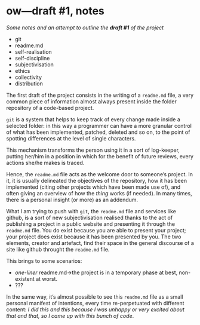# ow—draft #1, notes

*Some notes and an attempt to outline the **draft #1** of the project*

* git
* readme.md
* self-realisation
* self-discipline
* subjectivisation
* ethics
* collectivity
* distribution

The first draft of the project consists in the writing of a `readme.md` file, a very common piece of information almost always present inside the folder repository of a code-based project.

`git` is a system that helps to keep track of every change made inside a selected folder: in this way a programmer can have a more granular control of what has been implemented, patched, deleted and so on, to the point of spotting differences at the level of single characters.

This mechanism transforms the person using it in a sort of log-keeper, putting her/him in a position in which for the benefit of future reviews, every actions she/he makes is traced.

Hence, the `readme.md` file acts as the welcome door to someone’s project. In it, it is usually delineated the objectives of the repository, how it has been implemented (citing other projects which have been made use of), and often giving an overview of how the *thing* works (if needed). In many times, there is a personal insight (or more) as an addendum.

What I am trying to push with `git`, the `readme.md` file and services like github, is a sort of new subjectivisation realised thanks to the act of publishing a project in a public website and presenting it through the `readme.md` file. You do exist because you are able to present your project; your project does exist because it has been presented by you. The two elements, creator and artefact, find their space in the general discourse of a site like github throught the `readme.md` file.

This brings to some scenarios:
* *one-liner* readme.md→the project is in a temporary phase at best, non-existent at worst.
* ???

In the same way, it’s almost possible to see this `readme.md` file as a small personal manifest of intentions, every time re-perpetuated with different content: *I did this and this because I was unhappy or very excited about that and that, so I came up with this bunch of code*.

